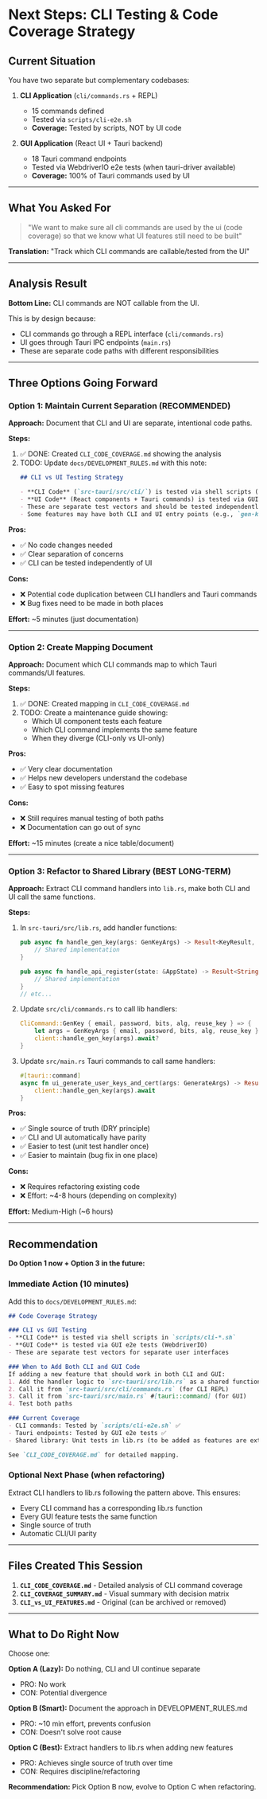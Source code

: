 # Next Steps: CLI Testing & Code Coverage Strategy

## Current Situation

You have two separate but complementary codebases:

1. **CLI Application** (`cli/commands.rs` + REPL)
   - 15 commands defined
   - Tested via `scripts/cli-e2e.sh`
   - **Coverage:** Tested by scripts, NOT by UI code

2. **GUI Application** (React UI + Tauri backend)
   - 18 Tauri command endpoints
   - Tested via WebdriverIO e2e tests (when tauri-driver available)
   - **Coverage:** 100% of Tauri commands used by UI

---

## What You Asked For

> "We want to make sure all cli commands are used by the ui (code coverage) so that we know what UI features still need to be built"

**Translation:** "Track which CLI commands are callable/tested from the UI"

---

## Analysis Result

**Bottom Line:** CLI commands are NOT callable from the UI.

This is by design because:
- CLI commands go through a REPL interface (`cli/commands.rs`)
- UI goes through Tauri IPC endpoints (`main.rs`)
- These are separate code paths with different responsibilities

---

## Three Options Going Forward

### Option 1: Maintain Current Separation (RECOMMENDED)
**Approach:** Document that CLI and UI are separate, intentional code paths.

**Steps:**
1. ✅ DONE: Created `CLI_CODE_COVERAGE.md` showing the analysis
2. TODO: Update `docs/DEVELOPMENT_RULES.md` with this note:
   ```markdown
   ## CLI vs UI Testing Strategy
   
   - **CLI Code** (`src-tauri/src/cli/`) is tested via shell scripts (`scripts/cli-e2e.sh`)
   - **UI Code** (React components + Tauri commands) is tested via GUI e2e tests
   - These are separate test vectors and should be tested independently
   - Some features may have both CLI and UI entry points (e.g., `gen-key` → `ui_generate_user_keys_and_cert`)
   ```

**Pros:**
- ✅ No code changes needed
- ✅ Clear separation of concerns
- ✅ CLI can be tested independently of UI

**Cons:**
- ❌ Potential code duplication between CLI handlers and Tauri commands
- ❌ Bug fixes need to be made in both places

**Effort:** ~5 minutes (just documentation)

---

### Option 2: Create Mapping Document
**Approach:** Document which CLI commands map to which Tauri commands/UI features.

**Steps:**
1. ✅ DONE: Created mapping in `CLI_CODE_COVERAGE.md`
2. TODO: Create a maintenance guide showing:
   - Which UI component tests each feature
   - Which CLI command implements the same feature
   - When they diverge (CLI-only vs UI-only)

**Pros:**
- ✅ Very clear documentation
- ✅ Helps new developers understand the codebase
- ✅ Easy to spot missing features

**Cons:**
- ❌ Still requires manual testing of both paths
- ❌ Documentation can go out of sync

**Effort:** ~15 minutes (create a nice table/document)

---

### Option 3: Refactor to Shared Library (BEST LONG-TERM)
**Approach:** Extract CLI command handlers into `lib.rs`, make both CLI and UI call the same functions.

**Steps:**
1. In `src-tauri/src/lib.rs`, add handler functions:
   ```rust
   pub async fn handle_gen_key(args: GenKeyArgs) -> Result<KeyResult, String> {
       // Shared implementation
   }
   
   pub async fn handle_api_register(state: &AppState) -> Result<String, String> {
       // Shared implementation
   }
   // etc...
   ```

2. Update `src/cli/commands.rs` to call lib handlers:
   ```rust
   CliCommand::GenKey { email, password, bits, alg, reuse_key } => {
       let args = GenKeyArgs { email, password, bits, alg, reuse_key };
       client::handle_gen_key(args).await?
   }
   ```

3. Update `src/main.rs` Tauri commands to call same handlers:
   ```rust
   #[tauri::command]
   async fn ui_generate_user_keys_and_cert(args: GenerateArgs) -> Result<...> {
       client::handle_gen_key(args).await
   }
   ```

**Pros:**
- ✅ Single source of truth (DRY principle)
- ✅ CLI and UI automatically have parity
- ✅ Easier to test (unit test handler once)
- ✅ Easier to maintain (bug fix in one place)

**Cons:**
- ❌ Requires refactoring existing code
- ❌ Effort: ~4-8 hours (depending on complexity)

**Effort:** Medium-High (~6 hours)

---

## Recommendation

**Do Option 1 now + Option 3 in the future:**

### Immediate Action (10 minutes)
Add this to `docs/DEVELOPMENT_RULES.md`:

```markdown
## Code Coverage Strategy

### CLI vs GUI Testing
- **CLI Code** is tested via shell scripts in `scripts/cli-*.sh`
- **GUI Code** is tested via GUI e2e tests (WebdriverIO)
- These are separate test vectors for separate user interfaces

### When to Add Both CLI and GUI Code
If adding a new feature that should work in both CLI and GUI:
1. Add the handler logic to `src-tauri/src/lib.rs` as a shared function
2. Call it from `src-tauri/src/cli/commands.rs` (for CLI REPL)
3. Call it from `src-tauri/src/main.rs` #[tauri::command] (for GUI)
4. Test both paths

### Current Coverage
- CLI commands: Tested by `scripts/cli-e2e.sh` ✅
- Tauri endpoints: Tested by GUI e2e tests ✅  
- Shared library: Unit tests in lib.rs (to be added as features are extracted)

See `CLI_CODE_COVERAGE.md` for detailed mapping.
```

### Optional Next Phase (when refactoring)
Extract CLI handlers to lib.rs following the pattern above. This ensures:
- Every CLI command has a corresponding lib.rs function
- Every GUI feature tests the same function
- Single source of truth
- Automatic CLI/UI parity

---

## Files Created This Session

1. **`CLI_CODE_COVERAGE.md`** - Detailed analysis of CLI command coverage
2. **`CLI_COVERAGE_SUMMARY.md`** - Visual summary with decision matrix
3. **`CLI_vs_UI_FEATURES.md`** - Original (can be archived or removed)

---

## What to Do Right Now

Choose one:

**Option A (Lazy):** Do nothing, CLI and UI continue separate
- PRO: No work
- CON: Potential divergence

**Option B (Smart):** Document the approach in DEVELOPMENT_RULES.md
- PRO: ~10 min effort, prevents confusion
- CON: Doesn't solve root cause

**Option C (Best):** Extract handlers to lib.rs when adding new features
- PRO: Achieves single source of truth over time
- CON: Requires discipline/refactoring

**Recommendation:** Pick Option B now, evolve to Option C when refactoring.
